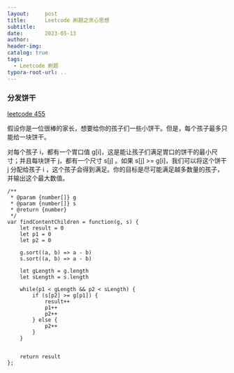 ```yaml
---
layout:     post
title:      Leetcode 刷题之贪心思想
subtitle:  
date:       2023-05-13
author:     
header-img: 
catalog: true
tags:
  - Leetcode 刷题
typora-root-url: ..
---
```


### 分发饼干

[leetcode 455](https://leetcode.cn/problems/assign-cookies/description/)

假设你是一位很棒的家长，想要给你的孩子们一些小饼干。但是，每个孩子最多只能给一块饼干。

对每个孩子 i，都有一个胃口值 g[i]，这是能让孩子们满足胃口的饼干的最小尺寸；并且每块饼干 j，都有一个尺寸 s[j] 。如果 s[j] >= g[i]，我们可以将这个饼干 j 分配给孩子 i ，这个孩子会得到满足。你的目标是尽可能满足越多数量的孩子，并输出这个最大数值。

```
/**
 * @param {number[]} g
 * @param {number[]} s
 * @return {number}
 */
var findContentChildren = function(g, s) {
    let result = 0
    let p1 = 0
    let p2 = 0

    g.sort((a, b) => a - b)
    s.sort((a, b) => a - b)

    let gLength = g.length
    let sLength = s.length

    while(p1 < gLength && p2 < sLength) {
        if (s[p2] >= g[p1]) {
            result++
            p1++
            p2++
        } else {
            p2++
        }
    }
 

    return result
};
```

